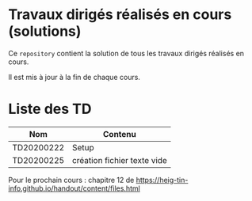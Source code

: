 # Travaux dirigés réalisés en cours (solutions)

Ce `repository` contient la solution de tous les travaux dirigés réalisés en cours.

Il est mis à jour à la fin de chaque cours.

# Liste des TD

| Nom | Contenu |
|---|---|
| TD20200222 | Setup |
| TD20200225 | création fichier texte vide |

Pour le prochain cours : chapitre 12 de  https://heig-tin-info.github.io/handout/content/files.html
